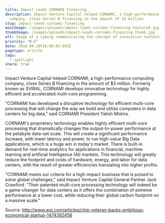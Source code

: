 ```yaml
---
title: Impact Leads CORNAMI Financing
description: Impact Venture Capital helped CORNAMI, a high-performance computing
  company, close Series B financing in the amount of $3 million.
slug: impact-leads-cornami-financing
mainImage: /images/uploads/impact-leads-cornami-financing-featured.jpg
thumbImage: /images/uploads/impact-leads-cornami-financing-thumb.jpg
alt: Image of a cyborg communicating the concept of innovative technology.
priority: "0.5"
date: 2016-09-20T16:00:03.656Z
pagetype: article
tags:
  - spotlight
share: true
---
```

Impact Venture Capital helped CORNAMI, a high-performance computing company, close Series B financing in the amount of $3 million. Formerly known as SVIRAL, CORNAMI develops innovative technology for highly efficient and accelerated multi-core programming.

"CORNAMI has developed a disruptive technology for efficient multi-core processing that will change the way we build and utilize computers in data centers for big data," said CORNAMI President Yatish Mishra.

CORNAMI's proprietary technology enables highly efficient multi-core processing that dramatically changes the output-to-power performance at the petabyte data-set scale. This will create a significant performance increase, with lower latency and power, to run high-value Big Data applications, which is a huge win in today's market. There is built-in demand for real-time analytics for applications in financial, machine learning and artificial Intelligence (AI) markets. This technology will greatly reduce the footprint and costs of hardware, energy, and labor for data centers, with the result of greater efficiencies translating into higher profits.

"CORNAMI meets our criteria for a high-impact business that is poised to solve global challenges," said Impact Venture Capital General Partner Jack Crawford. "Their patented multi-core processing technology will indeed be a game-changer for data centers as it offers the combination of extreme performance at a lower cost, while reducing their global carbon footprint on a massive scale."

Source: <http://www.wsj.com/articles/chip-veteran-backs-ambitious-economical-startup-1474392456>
